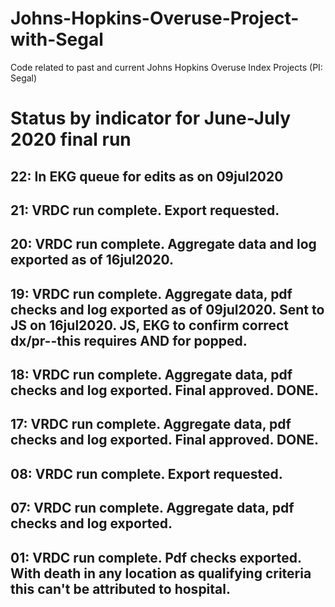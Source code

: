 # Johns-Hopkins-Overuse-Project-with-Segal
Code related to past and current Johns Hopkins Overuse Index Projects (PI: Segal)

# Status by indicator for June-July 2020 final run
## 22: In EKG queue for edits as on 09jul2020
## 21: VRDC run complete. Export requested.
## 20: VRDC run complete.  Aggregate data and log exported as of 16jul2020.
## 19: VRDC run complete.  Aggregate data, pdf checks and log exported as of 09jul2020. Sent to JS on 16jul2020. JS, EKG to confirm correct dx/pr--this requires AND for popped.
## 18: VRDC run complete.  Aggregate data, pdf checks and log exported. Final approved. DONE. 
## 17: VRDC run complete.  Aggregate data, pdf checks and log exported. Final approved. DONE.

## 08: VRDC run complete. Export requested.
## 07:  VRDC run complete.  Aggregate data, pdf checks and log exported.
## 01: VRDC run complete.  Pdf checks exported.  With death in any location as qualifying criteria this can't be attributed to hospital.

